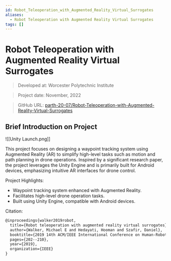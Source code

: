 ```yaml
---
id: Robot_Teleoperation_with_Augmented_Reality_Virtual_Surrogates
aliases:
  - Robot Teleoperation with Augmented Reality Virtual Surrogates
tags: []
---
```



# Robot Teleoperation with Augmented Reality Virtual Surrogates

> Developed at: Worcester Polytechnic Institute

> Project date: November, 2022

> GitHub URL: [parth-20-07/Robot-Teleoperation-with-Augmented-Reality-Virtual-Surrogates](https://github.com/parth-20-07/Robot-Teleoperation-with-Augmented-Reality-Virtual-Surrogates) 

## Brief Introduction on Project

![[Unity Launch.png]]

This project focuses on designing a waypoint tracking system using Augmented Reality (AR) to simplify high-level tasks such as motion and path planning in drone operations. Inspired by a significant research paper, the project leverages the Unity Engine and is primarily built for Android devices, emphasizing intuitive AR interfaces for drone control.

Project Highlights:

- Waypoint tracking system enhanced with Augmented Reality.
- Facilitates high-level drone operation tasks.
- Built using Unity Engine, compatible with Android devices.

Citation:

```txt
@inproceedings{walker2019robot,
  title={Robot teleoperation with augmented reality virtual surrogates},
  author={Walker, Michael E and Hedayati, Hooman and Szafir, Daniel},
  booktitle={2019 14th ACM/IEEE International Conference on Human-Robot Interaction (HRI)},
  pages={202--210},
  year={2019},
  organization={IEEE}
}
```
